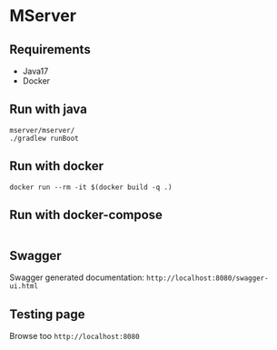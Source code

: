 # MServer

## Requirements
- Java17
- Docker

## Run with java
```
mserver/mserver/
./gradlew runBoot
```

## Run with docker
```
docker run --rm -it $(docker build -q .)
```

## Run with docker-compose
```
```

## Swagger
Swagger generated documentation:
`http://localhost:8080/swagger-ui.html`

## Testing page
Browse too `http://localhost:8080`